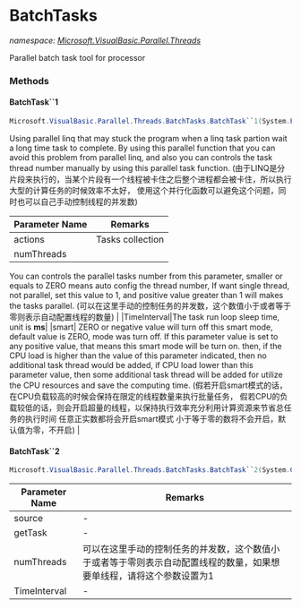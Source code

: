 ﻿# BatchTasks
_namespace: <a href="#" onClick="load('/docs/Microsoft.VisualBasic.Parallel.Threads/index.md')">Microsoft.VisualBasic.Parallel.Threads</a>_

Parallel batch task tool for processor



### Methods

#### BatchTask``1
```csharp
Microsoft.VisualBasic.Parallel.Threads.BatchTasks.BatchTask``1(System.Func{``0}[],System.Int32,System.Int32,System.Double)
```
Using parallel linq that may stuck the program when a linq task partion wait a long time task to complete. 
 By using this parallel function that you can avoid this problem from parallel linq, and also you can 
 controls the task thread number manually by using this parallel task function.
 (由于LINQ是分片段来执行的，当某个片段有一个线程被卡住之后整个进程都会被卡住，所以执行大型的计算任务的时候效率不太好，
 使用这个并行化函数可以避免这个问题，同时也可以自己手动控制线程的并发数)

|Parameter Name|Remarks|
|--------------|-------|
|actions|Tasks collection|
|numThreads|
 You can controls the parallel tasks number from this parameter, smaller or equals to ZERO means auto 
 config the thread number, If want single thread, not parallel, set this value to 1, and positive 
 value greater than 1 will makes the tasks parallel.
 (可以在这里手动的控制任务的并发数，这个数值小于或者等于零则表示自动配置线程的数量)
 |
|TimeInterval|The task run loop sleep time, unit is **ms**|
|smart|
 ZERO or negative value will turn off this smart mode, default value is ZERO, mode was turn off.
 If this parameter value is set to any positive value, that means this smart mode will be turn on.
 then, if the CPU load is higher than the value of this parameter indicated, then no additional 
 task thread would be added, if CPU load lower than this parameter value, then some additional 
 task thread will be added for utilize the CPU resources and save the computing time. 
 (假若开启smart模式的话，在CPU负载较高的时候会保持在限定的线程数量来执行批量任务，
 假若CPU的负载较低的话，则会开启超量的线程，以保持执行效率充分利用计算资源来节省总任务的执行时间
 任意正实数都将会开启smart模式
 小于等于零的数将不会开启，默认值为零，不开启)
 |


#### BatchTask``2
```csharp
Microsoft.VisualBasic.Parallel.Threads.BatchTasks.BatchTask``2(System.Collections.Generic.IEnumerable{``0},System.Func{``0,``1},System.Int32,System.Int32)
```


|Parameter Name|Remarks|
|--------------|-------|
|source|-|
|getTask|-|
|numThreads|可以在这里手动的控制任务的并发数，这个数值小于或者等于零则表示自动配置线程的数量，如果想要单线程，请将这个参数设置为1|
|TimeInterval|-|



